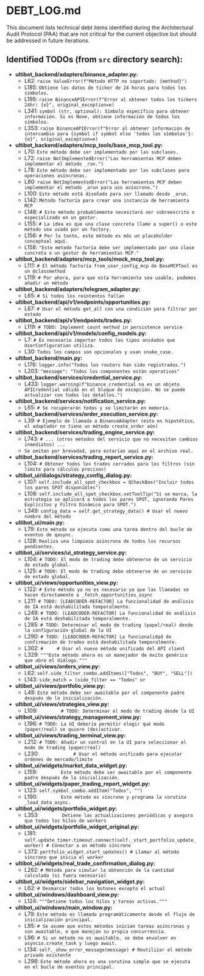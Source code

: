 # DEBT_LOG.md

This document lists technical debt items identified during the Architectural Audit Protocol (PAA) that are not critical for the current objective but should be addressed in future iterations.

## Identified TODOs (from `src` directory search):

- **ultibot_backend/adapters/binance_adapter.py:**
  - L62: `raise ValueError(f"Método HTTP no soportado: {method}")`
  - L185: `Obtiene los datos de ticker de 24 horas para todos los símbolos.`
  - L195: `raise BinanceAPIError(f"Error al obtener todos los tickers 24hr: {e}", original_exception=e)`
  - L341: `symbol (str, optional): Símbolo específico para obtener información. Si es None, obtiene información de todos los símbolos.`
  - L353: `raise BinanceAPIError(f"Error al obtener información de intercambio para {symbol if symbol else 'todos los símbolos'}: {e}", original_exception=e)`
- **ultibot_backend/adapters/mcp_tools/base_mcp_tool.py:**
  - L70: `Este método debe ser implementado por las subclases.`
  - L72: `raise NotImplementedError("Las herramientas MCP deben implementar el método _run.")`
  - L78: `Este método debe ser implementado por las subclases para operaciones asíncronas.`
  - L80: `raise NotImplementedError("Las herramientas MCP deben implementar el método _arun para uso asíncrono.")`
  - L100: `Este método está diseñado para ser llamado desde _arun.`
  - L142: `Método factoría para crear una instancia de herramienta MCP`
  - L148: `# Este método probablemente necesitará ser sobreescrito o especializado en un gestor.`
  - L155: `# La idea es que una clase concreta llame a super() o este método sea usado por un factory.`
  - L156: `# Por lo tanto, este método es más un placeholder conceptual aquí.`
  - L158: `"Este método factoría debe ser implementado por una clase concreta o un gestor de herramientas MCP."`
- **ultibot_backend/adapters/mcp_tools/mock_mcp_tool.py:**
  - L111: `# El método factoría from_user_config_mcp de BaseMCPTool es un @classmethod`
  - L119: `# Por ahora, para que esta herramienta sea usable, podemos añadir un método`
- **ultibot_backend/adapters/telegram_adapter.py:**
  - L65: `# Si todos los reintentos fallan`
- **ultibot_backend/api/v1/endpoints/opportunities.py:**
  - L67: `# Usar el método get_all con una condición para filtrar por estado`
- **ultibot_backend/api/v1/endpoints/trades.py:**
  - L119: `# TODO: Implement count method in persistence service`
- **ultibot_backend/api/v1/models/config_models.py:**
  - L7: `# Es necesario importar todos los tipos anidados que UserConfiguration utiliza.`
  - L30: `Todos los campos son opcionales y usan snake_case.`
- **ultibot_backend/main.py:**
  - L176: `logger.info("Todos los routers han sido registrados.")`
  - L203: `"message": "Todos los componentes están operativos"`
- **ultibot_backend/services/credential_service.py:**
  - L433: `logger.warning(f"binance_credential no es un objeto APICredential válido en el bloque de excepción. No se puede actualizar con todos los detalles.")`
- **ultibot_backend/services/notification_service.py:**
  - L65: `# Se recuperarán todos y se limitarán en memoria.`
- **ultibot_backend/services/order_execution_service.py:**
  - L39: `# Ejemplo de llamada a BinanceAdapter (esto es hipotético, el adaptador no tiene un método create_order aún)`
- **ultibot_backend/services/trading_engine_service.py:**
  - L743: `# ... (otros métodos del servicio que no necesitan cambios inmediatos) ...`
  - `Se omiten por brevedad, pero estarían aquí en el archivo real.`
- **ultibot_backend/services/trading_report_service.py:**
  - L104: `# Obtener todos los trades cerrados para los filtros (sin límite para cálculos precisos)`
- **ultibot_ui/dialogs/strategy_config_dialog.py:**
  - L107: `self.include_all_spot_checkbox = QCheckBox("Incluir todos los pares SPOT disponibles")`
  - L108: `self.include_all_spot_checkbox.setToolTip("Si se marca, la estrategia se aplicará a todos los pares SPOT, ignorando Pares Explícitos y Filtro Dinámico para SPOT.")`
  - L349: `config_data = self.get_strategy_data() # Usar el nuevo nombre del método`
- **ultibot_ui/main.py:**
  - L79: `Este método se ejecuta como una tarea dentro del bucle de eventos de qasync.`
  - L128: `Realiza una limpieza asíncrona de todos los recursos pendientes.`
- **ultibot_ui/services/ui_strategy_service.py:**
  - L104: `# TODO: El modo de trading debe obtenerse de un servicio de estado global.`
  - L125: `# TODO: El modo de trading debe obtenerse de un servicio de estado global.`
- **ultibot_ui/views/opportunities_view.py:**
  - L122: `# Este método ya no es necesario ya que las llamadas se hacen directamente a _fetch_opportunities_async`
  - L211: `# TODO: [LEADCODER-REFACTOR] La funcionalidad de análisis de IA está deshabilitada temporalmente.`
  - L249: `# TODO: [LEADCODER-REFACTOR] La funcionalidad de análisis de IA está deshabilitada temporalmente.`
  - L285: `# TODO: Determinar el modo de trading (papel/real) desde la configuración global de la UI`
  - L290: `# TODO: [LEADCODER-REFACTOR] La funcionalidad de confirmación de trades está deshabilitada temporalmente.`
  - L302: `#     # Usar el nuevo método unificado del API client`
  - L329: `"""Este método ahora es un manejador de éxito genérico que abre el diálogo."""`
- **ultibot_ui/views/orders_view.py:**
  - L62: `self.side_filter_combo.addItems(["Todos", "BUY", "SELL"])`
  - L143: `side_match = (side_filter == "Todos" or`
- **ultibot_ui/views/portfolio_view.py:**
  - L48: `Este método debe ser awaitable por el componente padre después de la inicialización.`
- **ultibot_ui/views/strategies_view.py:**
  - L109: `        # TODO: Determinar el modo de trading desde la UI`
- **ultibot_ui/views/strategy_management_view.py:**
  - L196: `# TODO: La UI debería permitir elegir qué modo (paper/real) se quiere (des)activar.`
- **ultibot_ui/views/trading_terminal_view.py:**
  - L212: `# TODO: Añadir un control en la UI para seleccionar el modo de trading (paper/real)`
  - L230: `            # Usar el método unificado para ejecutar órdenes de mercado/límite`
- **ultibot_ui/widgets/market_data_widget.py:**
  - L159: `        Este método debe ser awaitable por el componente padre después de la inicialización.`
- **ultibot_ui/widgets/paper_trading_report_widget.py:**
  - L123: `self.symbol_combo.addItem("Todos", "")`
  - L190: `        Este método es síncrono y programa la corutina _load_data_async.`
- **ultibot_ui/widgets/portfolio_widget.py:**
  - L353: `        Detiene las actualizaciones periódicas y asegura que todos los hilos de workers`
- **ultibot_ui/widgets/portfolio_widget_original.py:**
  - L181: `self.update_timer.timeout.connect(self._start_portfolio_update_worker) # Conectar a un método síncrono`
  - L372: `portfolio_widget.start_updates() # Llamar al método síncrono que inicia el worker`
- **ultibot_ui/widgets/real_trade_confirmation_dialog.py:**
  - L262: `# Método para simular la obtención de la cantidad calculada (si fuera necesario)`
- **ultibot_ui/widgets/sidebar_navigation_widget.py:**
  - L62: `# Desmarcar todos los botones excepto el actual`
- **ultibot_ui/windows/dashboard_view.py:**
  - L124: `"""Detiene todos los hilos y tareas activas."""`
- **ultibot_ui/windows/main_window.py:**
  - L79: `Este método es llamado programáticamente desde el flujo de inicialización principal.`
  - L95: `# Se asume que estos métodos inician tareas asíncronas y son awaitable, o que manejan su propia concurrencia.`
  - L96: `# Si un método no es awaitable, se debe envolver en asyncio.create_task y luego await.`
  - L134: `self._show_error_message(message) # Reutilizar el método privado existente`
  - L298: `Este método ahora es una corutina simple que se ejecuta en el bucle de eventos principal.`
